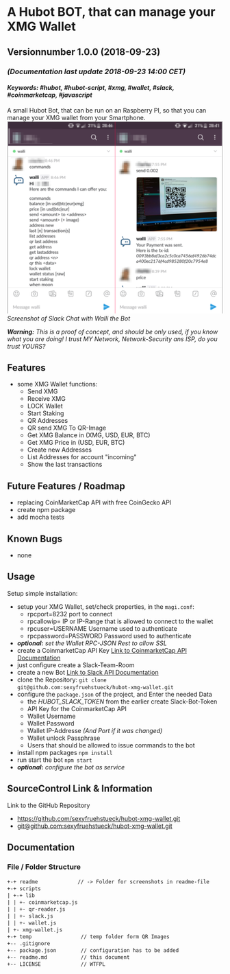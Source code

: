 # A Hubot BOT, that can manage your XMG Wallet
## Versionnumber 1.0.0 (2018-09-23)
### _(Documentation last update 2018-09-23 14:00 CET)_  
#### _Keywords: #hubot, #hubot-script, #xmg, #wallet, #slack, #coinmarketcap, #javascript_  

A small Hubot Bot, that can be run on an Raspberry PI, so that you can manage your XMG wallet from your Smartphone.  
![Screenshot of Slack Chat with Walli the Bot](./readme/screenshot_001.png "Screenshot of Slack Chat with Walli the Bot")  
_Screenshot of Slack Chat with Walli the Bot_    

***Warning:*** _This is a proof of concept, and should be only used, if you know what you are doing! I trust MY Network, Network-Security ans ISP, do you trust YOURS?_

## Features
* some XMG Wallet functions:
    * Send XMG
    * Receive XMG
    * LOCK Wallet
    * Start Staking
    * QR Addresses
    * QR send XMG To QR-Image
    * Get XMG Balance in (XMG, USD, EUR, BTC)
    * Get XMG Price in (USD, EUR, BTC)
    * Create new Addresses
    * List Addresses for account "incoming"
    * Show the last transactions

## Future Features / Roadmap
* replacing CoinMarketCap API with free CoinGecko API
* create npm package
* add mocha tests

## Known Bugs
* none

## Usage
Setup simple installation:

* setup your XMG Wallet, set/check properties, in the `magi.conf`:
    * rpcport=8232              port to connect
    * rpcallowip=<IP-ADDRESS>   IP or IP-Range that is allowed to connect to the wallet
    * rpcuser=USERNAME          Username used to authenticate
    * rpcpassword=PASSWORD      Password used to authenticate
* ***optional:*** *set the Wallet RPC-JSON Rest to allow SSL*
* create a CoinmarketCap API Key [Link to CoinmarketCap API Documentation](https://coinmarketcap.com/api/)
* just configure create a Slack-Team-Room
* create a new Bot [Link to Slack API Documentation](https://api.slack.com/bot-users)
* clone the Repository: `git clone git@github.com:sexyfruehstueck/hubot-xmg-wallet.git`
* configure the `package.json` of the project, and Enter the needed Data
    * the *HUBOT_SLACK_TOKEN* from the earlier create Slack-Bot-Token
    * API Key for the CoinmarketCap API
    * Wallet Username
    * Wallet Password
    * Wallet IP-Addresse _(And Port if it was changed)_
    * Wallet unlock Passphrase
    * Users that should be allowed to issue commands to the bot
* install npm packages `npm install`
* run start the bot `npm start`
* ***optional:*** *configure the bot as service*

## SourceControl Link & Information
Link to the GitHub Repository  
* https://github.com/sexyfruehstueck/hubot-xmg-wallet.git
* [git@github.com:sexyfruehstueck/hubot-xmg-wallet.git](git@github.com:sexyfruehstueck/hubot-xmg-wallet.git)

## Documentation

### File / Folder Structure

    +-+ readme             // -> Folder for screenshots in readme-file
    +-+ scripts           
    | +-+ lib   
    | | +- coinmarketcap.js
    | | +- qr-reader.js
    | | +- slack.js
    | | +- wallet.js
    | +- xmg-wallet.js
    +-+ temp                // temp folder form QR Images 
    +-- .gitignore
    +-- package.json        // configuration has to be added
    +-- readme.md           // this document
    +-- LICENSE             // WTFPL
